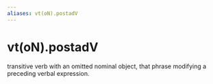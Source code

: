 ```yaml
---
aliases: vt(oN).postadV
---
```

# vt(oN).postadV

transitive verb with an omitted nominal object, that phrase modifying a preceding verbal expression.